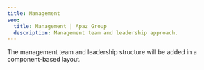 ```yaml
---
title: Management
seo:
  title: Management | Apaz Group
  description: Management team and leadership approach.
---
```

The management team and leadership structure will be added in a component-based layout.
